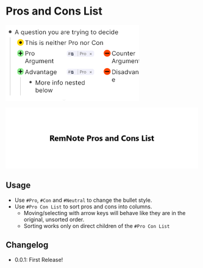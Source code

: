 # Pros and Cons List

![thumb](./thumb.png)

![demo](./demo.gif)

## Usage

- Use `#Pro`, `#Con` and `#Neutral` to change the bullet style.
- Use `#Pro Con List` to sort pros and cons into columns.
  - Moving/selecting with arrow keys will behave like they are in the original, unsorted order. 
  - Sorting works only on direct children of the `#Pro Con List`

## Changelog

- 0.0.1: First Release!
